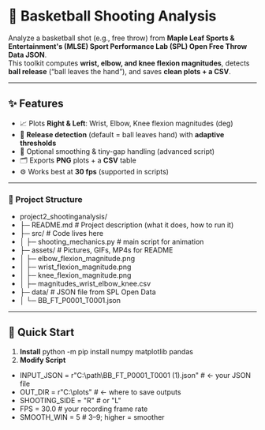 # 🏀 Basketball Shooting Analysis

Analyze a basketball shot (e.g., free throw) from **Maple Leaf Sports & Entertainment's (MLSE) Sport Performance Lab (SPL) Open Free Throw Data JSON**.  
This toolkit computes **wrist, elbow, and knee flexion magnitudes**, detects **ball release** (“ball leaves the hand”), and saves **clean plots + a CSV**. 

---

## ✨ Features

- 📈 Plots **Right & Left**: Wrist, Elbow, Knee flexion magnitudes (deg)
- 🎯 **Release detection** (default = ball leaves hand) with **adaptive thresholds**
- 🧽 Optional smoothing & tiny-gap handling (advanced script)
- 🗂️ Exports **PNG** plots + a **CSV** table
- ⚙️ Works best at **30 fps** (supported in scripts)

---

### 📂 Project Structure
- project2_shootinganalysis/
- ├─ README.md                       # Project description (what it does, how to run it)
- ├─ src/                            # Code lives here
- │   ├─ shooting_mechanics.py   # main script for animation              
- ├─ assets/                         # Pictures, GIFs, MP4s for README
- │  ├─ elbow_flexion_magnitude.png
- │  ├─ wrist_flexion_magnitude.png
- │  ├─ knee_flexion_magnitude.png
- │  ├─ magnitudes_wrist_elbow_knee.csv
- ├─ data/                           # JSON file from SPL Open Data 
- │  └─ BB_FT_P0001_T0001.json

---

## 🚀 Quick Start

1. **Install**
   python -m pip install numpy matplotlib pandas
2. **Modify Script**
- INPUT_JSON    = r"C:\path\BB_FT_P0001_T0001 (1).json"  # ← your JSON file
- OUT_DIR       = r"C:\plots"                            # ← where to save outputs
- SHOOTING_SIDE = "R"                                    # or "L"
- FPS           = 30.0                                   # your recording frame rate
- SMOOTH_WIN    = 5                                      # 3–9; higher = smoother
